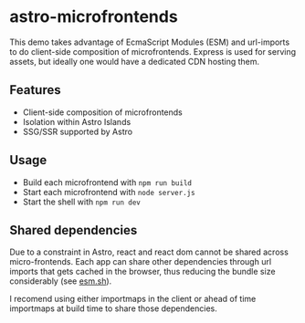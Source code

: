 # astro-microfrontends

This demo takes advantage of EcmaScript Modules (ESM) and url-imports to do client-side composition of microfrontends. Express is used for serving assets, but ideally one would have a dedicated CDN hosting them.

## Features

- Client-side composition of microfrontends
- Isolation within Astro Islands
- SSG/SSR supported by Astro

## Usage

- Build each microfrontend with `npm run build`
- Start each microfrontend with `node server.js`
- Start the shell with `npm run dev`

## Shared dependencies

Due to a constraint in Astro, react and react dom cannot be shared across micro-frontends. Each app can share other dependencies through url imports that gets cached in the browser, thus reducing the bundle size considerably (see [esm.sh](https://esm.sh/)).

I recomend using either importmaps in the client or ahead of time importmaps at build time to share those dependencies.
